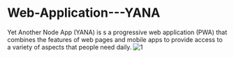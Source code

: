 # Web-Application---YANA
Yet Another Node App (YANA) is s a progressive web application (PWA) that combines the features of web pages and mobile apps to provide access to a variety of aspects that people need daily.
![1](https://user-images.githubusercontent.com/54022081/187419921-d5207736-8227-46cc-80b5-ff666e5735c4.PNG)

